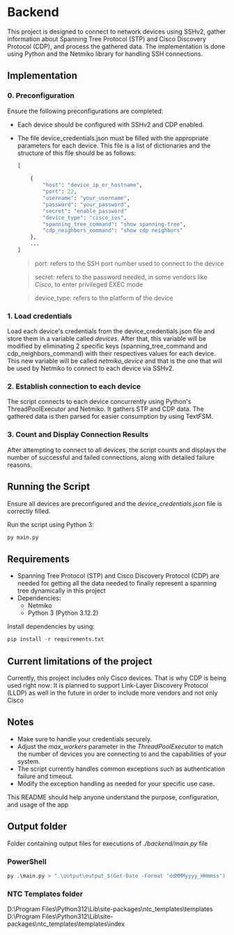 # Backend

This project is designed to connect to network devices using SSHv2, gather information about Spanning Tree Protocol (STP) and Cisco Discovery Protocol (CDP), and process the gathered data. The implementation is done using Python and the Netmiko library for handling SSH connections.

## Implementation

### 0. Preconfiguration
Ensure the following preconfigurations are completed:

* Each device should be configured with SSHv2 and CDP enabled.
* The file device_credentials.json must be filled with the appropriate parameters for each device. This file is a list of dictionaries and the structure of this file should be as follows:

    ```python
    [
        
        {
            "host": "device_ip_or_hostname",
            "port": 22,
            "username": "your_username",
            "password": "your_password",
            "secret": "enable_password"
            "device_type": "cisco_ios",
            "spanning_tree_command": "show spanning-tree",
            "cdp_neighbors_command": "show cdp neighbors"
        },
        ...
    ]
    ```
    > port: refers to the SSH port number used to connect to the device

    > secret: refers to the password needed, in some vendors like *Cisco*, to enter privileged EXEC mode
    
    > device_type: refers to the platform of the device

### 1. Load credentials

Load each device's credentials from the device_credentials.json file and store them in a variable called *devices*. 
After that, this variable will be modified by eliminating 2 specific keys (spanning_tree_command and cdp_neighbors_command) with their respectives values for each device. This new variable will be called *netmiko_device* and that is the one that will be used by Netmiko to connect to each device via SSHv2.

### 2. Establish connection to each device

The script connects to each device concurrently using Python's ThreadPoolExecutor and Netmiko. It gathers STP and CDP data. The gathered data is then parsed for easier consumption by using TextFSM.

### 3. Count and Display Connection Results
After attempting to connect to all devices, the script counts and displays the number of successful and failed connections, along with detailed failure reasons.

## Running the Script

Ensure all devices are preconfigured and the *device_credentials.json* file is correctly filled.

Run the script using Python 3:
```python
py main.py
```

## Requirements

* Spanning Tree Protocol (STP) and Cisco Discovery Protocol (CDP) are needed for getting all the data needed to finally represent a spanning tree dynamically in this project
* Dependencies:
    - Netmiko
    - Python 3 (Python 3.12.2)
    
Install dependencies by using:
```python
pip install -r requirements.txt
```

## Current limitations of the project

Currently, this project includes only Cisco devices. That is why CDP is being used right now: It is planned to support Link-Layer Discovery Protocol (LLDP) as well in the future in order to include more vendors and not only Cisco

## Notes

* Make sure to handle your credentials securely.
* Adjust the *max_workers* parameter in the *ThreadPoolExecutor* to match the number of devices you are connecting to and the capabilities of your system.
* The script currently handles common exceptions such as authentication failure and timeout. 
* Modify the exception handling as needed for your specific use case.

This README should help anyone understand the purpose, configuration, and usage of the app

## Output folder

Folder containing output files for executions of *./backend/main.py* file 

### PowerShell

```python
py .\main.py > ".\output\output_$(Get-Date -Format 'ddMMMyyyy_HHmmss').txt"
```

### NTC Templates folder

D:\Program Files\Python312\Lib\site-packages\ntc_templates\templates
D:\Program Files\Python312\Lib\site-packages\ntc_templates\templates\index